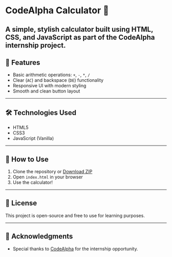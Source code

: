 # CodeAlpha Calculator 🔢

A simple, stylish calculator built using **HTML**, **CSS**, and **JavaScript** as part of the **CodeAlpha internship project**.
---

## 🚀 Features

- Basic arithmetic operations: `+`, `-`, `*`, `/`
- Clear (`AC`) and backspace (`DE`) functionality
- Responsive UI with modern styling
- Smooth and clean button layout

---

## 🛠️ Technologies Used

- HTML5
- CSS3
- JavaScript (Vanilla)

---

## 📁 How to Use

1. Clone the repository or [Download ZIP](https://github.com/Harshana6/CodeAlpha_calcultor/archive/refs/heads/main.zip)
2. Open `index.html` in your browser
3. Use the calculator!

---



## 📜 License

This project is open-source and free to use for learning purposes.

---

## 🙌 Acknowledgments

- Special thanks to [CodeAlpha](https://www.codealpha.tech/) for the internship opportunity.
